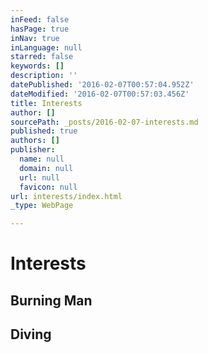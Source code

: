 ```yaml
---
inFeed: false
hasPage: true
inNav: true
inLanguage: null
starred: false
keywords: []
description: ''
datePublished: '2016-02-07T00:57:04.952Z'
dateModified: '2016-02-07T00:57:03.456Z'
title: Interests
author: []
sourcePath: _posts/2016-02-07-interests.md
published: true
authors: []
publisher:
  name: null
  domain: null
  url: null
  favicon: null
url: interests/index.html
_type: WebPage

---
```

# Interests

## Burning Man

## Diving